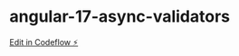 # angular-17-async-validators

[Edit in Codeflow ⚡️](https://stackblitz.com/~/github.com/esse-jacques-dansomon/angular-17-async-validators)